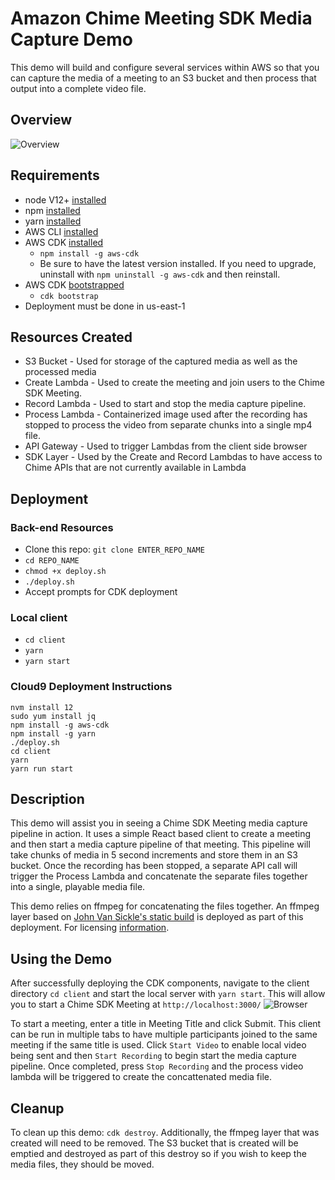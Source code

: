 # Amazon Chime Meeting SDK Media Capture Demo

This demo will build and configure several services within AWS so that you can capture the media of a meeting to an S3 bucket and then process that output into a complete video file.
## Overview

![Overview](images/media-capture-overview.png)

## Requirements
- node V12+ [installed](https://nodejs.org/en/download/)
- npm [installed](https://www.npmjs.com/get-npm)
- yarn [installed](https://yarnpkg.com/getting-started/install)
- AWS CLI [installed](https://docs.aws.amazon.com/cli/latest/userguide/install-cliv2.html)
- AWS CDK [installed](https://docs.aws.amazon.com/cdk/latest/guide/getting_started.html#getting_started_install)
  - `npm install -g aws-cdk`
  - Be sure to have the latest version installed.  If you need to upgrade, uninstall with `npm uninstall -g aws-cdk` and then reinstall.
- AWS CDK [bootstrapped](https://docs.aws.amazon.com/cdk/latest/guide/bootstrapping.html)
  - `cdk bootstrap`
- Deployment must be done in us-east-1

## Resources Created
- S3 Bucket - Used for storage of the captured media as well as the processed media
- Create Lambda - Used to create the meeting and join users to the Chime SDK Meeting.  
- Record Lambda - Used to start and stop the media capture pipeline.
- Process Lambda - Containerized image used after the recording has stopped to process the video from separate chunks into a single mp4 file.
- API Gateway - Used to trigger Lambdas from the client side browser
- SDK Layer - Used by the Create and Record Lambdas to have access to Chime APIs that are not currently available in Lambda

## Deployment

### Back-end Resources
- Clone this repo: `git clone ENTER_REPO_NAME`
- `cd REPO_NAME`
- `chmod +x deploy.sh`
- `./deploy.sh`
- Accept prompts for CDK deployment

### Local client
- `cd client`
- `yarn`
- `yarn start`


### Cloud9 Deployment Instructions
```
nvm install 12
sudo yum install jq
npm install -g aws-cdk
npm install -g yarn
./deploy.sh
cd client
yarn
yarn run start
```


## Description

This demo will assist you in seeing a Chime SDK Meeting media capture pipeline in action.  It uses a simple React based client to create a meeting and then start a media capture pipeline of that meeting.  This pipeline will take chunks of media in 5 second increments and store them in an S3 bucket.  Once the recording has been stopped, a separate API call will trigger the Process Lambda and concatenate the separate files together into a single, playable media file.  

This demo relies on ffmpeg for concatenating the files together.  An ffmpeg layer based on [John Van Sickle's static build](https://johnvansickle.com/ffmpeg/) is deployed as part of this deployment.  For licensing [information](http://ffmpeg.org/legal.html).

## Using the Demo

After successfully deploying the CDK components, navigate to the client directory `cd client` and start the local server with `yarn start`.  This will allow you to start a Chime SDK Meeting at `http://localhost:3000/` 
![Browser](images/Browser.png)

To start a meeting, enter a title in Meeting Title and click Submit.  This client can be run in multiple tabs to have multiple participants joined to the same meeting if the same title is used.  Click `Start Video` to enable local video being sent and then `Start Recording` to begin start the media capture pipeline.  Once completed, press `Stop Recording` and the process video lambda will be triggered to create the concattenated media file.  


## Cleanup

To clean up this demo: `cdk destroy`.  Additionally, the ffmpeg layer that was created will need to be removed.  The S3 bucket that is created will be emptied and destroyed as part of this destroy so if you wish to keep the media files, they should be moved.  

